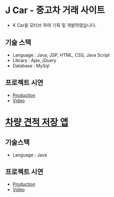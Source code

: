 # J Car - 중고차 거래 사이트
* K Car을 모티브 하여 기획 및 개발하였습니다. 
## 기술 스택
* Language : Java, JSP, HTML, CSS, Java Script
* Library : Ajax, jQuery
* Database : MySql

## 프로젝트 시연 
* [Production](http://tieotdsf1324.cafe24.com/port/car.do)
* [Video](https://youtu.be/PxTwLjiz0oc)





# [차량 견적 저장 앱](https://github.com/Frankle97/java-mycar)

## 기술스택
 * Language : Java
 
## 프로젝트 시연
* [Production](https://github.com/Frankle97/java-mycar)
* [Video](https://youtu.be/ngGF8RufEHg)
 





